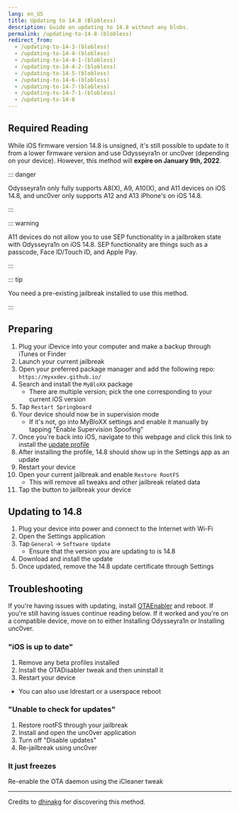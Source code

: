 ```yaml
---
lang: en_US
title: Updating to 14.8 (Blobless)
description: Guide on updating to 14.8 without any blobs.
permalink: /updating-to-14-8-(blobless)
redirect_from:
  - /updating-to-14-3-(blobless)
  - /updating-to-14-4-(blobless)
  - /updating-to-14-4-1-(blobless)
  - /updating-to-14-4-2-(blobless)
  - /updating-to-14-5-(blobless)
  - /updating-to-14-6-(blobless)
  - /updating-to-14-7-(blobless)
  - /updating-to-14-7-1-(blobless)
  - /updating-to-14-8
---
```


## Required Reading

While iOS firmware version 14.8 is unsigned, it's still possible to update to it from a lower firmware version and use Odysseyra1n or unc0ver (depending on your device). However, this method will **expire on January 9th, 2022**.

::: danger

Odysseyra1n only fully supports A8(X), A9, A10(X), and A11 devices on iOS 14.8, and unc0ver only supports A12 and A13 iPhone's on iOS 14.8.

:::

::: warning

A11 devices do not allow you to use SEP functionality in a jailbroken state with Odysseyra1n on iOS 14.8. SEP functionality are things such as a passcode, Face ID/Touch ID, and Apple Pay.

:::

::: tip

You need a pre-existing jailbreak installed to use this method.

:::

## Preparing

1. Plug your iDevice into your computer and make a backup through iTunes or Finder
1. Launch your current jailbreak
1. Open your preferred package manager and add the following repo: `https://myxxdev.github.io/`
1. Search and install the `MyBloXX` package
    - There are multiple version; pick the one corresponding to your current iOS version
1. Tap `Restart Springboard`
1. Your device should now be in supervision mode
    - If it's not, go into MyBloXX settings and enable it manually by tapping "Enable Supervision Spoofing"
1. Once you're back into iOS, navigate to this webpage and click this link to install the [update profile](https://cdn.discordapp.com/attachments/688122358107603013/829323445200355359/90_Day_Delay.mobileconfig)
1. After installing the profile, 14.8 should show up in the Settings app as an update
1. Restart your device
1. Open your current jailbreak and enable `Restore RootFS`
    - This will remove all tweaks and other jailbreak related data
1. Tap the button to jailbreak your device

## Updating to 14.8

1. Plug your device into power and connect to the Internet with Wi-Fi
1. Open the Settings application
1. Tap `General` -> `Software Update`
    - Ensure that the version you are updating to is 14.8
1. Download and install the update
1. Once updated, remove the 14.8 update certificate through Settings

## Troubleshooting

If you're having issues with updating, install [OTAEnabler](https://repo.cadoth.net/) and reboot. If you're still having issues continue reading below. If it worked and you're on a compatible device, move on to either <router-link to="/installing-odysseyra1n">Installing Odysseyra1n</router-link> or <router-link to="/installing-unc0ver">Installing unc0ver</router-link>.

### "iOS is up to date"

1. Remove any beta profiles installed
1. Install the OTADisabler tweak and then uninstall it
1. Restart your device
  - You can also use ldrestart or a userspace reboot

### "Unable to check for updates"

1. Restore rootFS through your jailbreak
1. Install and open the <router-link to="/installing-unc0ver">unc0ver</router-link> application
1. Turn off "Disable updates"
1. Re-jailbreak using unc0ver

### It just freezes

Re-enable the OTA daemon using the iCleaner tweak

---

Credits to [dhinakg](https://github.com/dhinakg/) for discovering this method.
